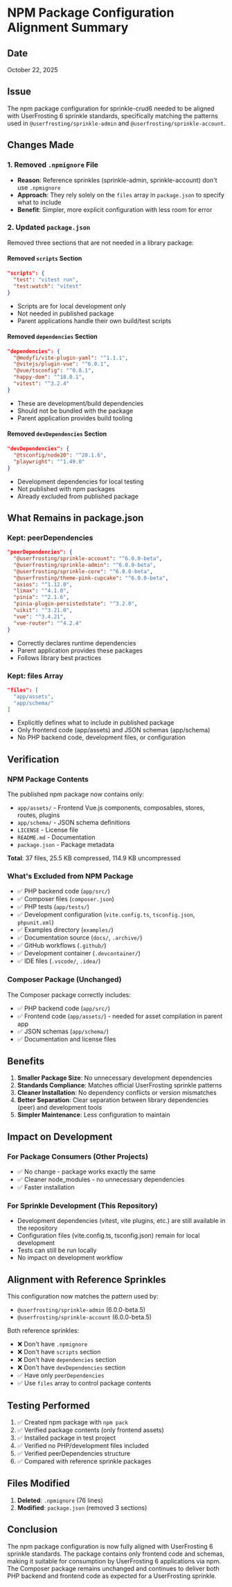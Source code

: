 # NPM Package Configuration Alignment Summary

## Date
October 22, 2025

## Issue
The npm package configuration for sprinkle-crud6 needed to be aligned with UserFrosting 6 sprinkle standards, specifically matching the patterns used in `@userfrosting/sprinkle-admin` and `@userfrosting/sprinkle-account`.

## Changes Made

### 1. Removed `.npmignore` File
- **Reason**: Reference sprinkles (sprinkle-admin, sprinkle-account) don't use `.npmignore`
- **Approach**: They rely solely on the `files` array in `package.json` to specify what to include
- **Benefit**: Simpler, more explicit configuration with less room for error

### 2. Updated `package.json`
Removed three sections that are not needed in a library package:

#### Removed `scripts` Section
```json
"scripts": {
  "test": "vitest run",
  "test:watch": "vitest"
}
```
- Scripts are for local development only
- Not needed in published package
- Parent applications handle their own build/test scripts

#### Removed `dependencies` Section
```json
"dependencies": {
  "@modyfi/vite-plugin-yaml": "^1.1.1",
  "@vitejs/plugin-vue": "^6.0.1",
  "@vue/tsconfig": "^0.8.1",
  "happy-dom": "^18.0.1",
  "vitest": "^3.2.4"
}
```
- These are development/build dependencies
- Should not be bundled with the package
- Parent application provides build tooling

#### Removed `devDependencies` Section
```json
"devDependencies": {
  "@tsconfig/node20": "^20.1.6",
  "playwright": "^1.49.0"
}
```
- Development dependencies for local testing
- Not published with npm packages
- Already excluded from published package

## What Remains in package.json

### Kept: peerDependencies
```json
"peerDependencies": {
  "@userfrosting/sprinkle-account": "^6.0.0-beta",
  "@userfrosting/sprinkle-admin": "^6.0.0-beta",
  "@userfrosting/sprinkle-core": "^6.0.0-beta",
  "@userfrosting/theme-pink-cupcake": "^6.0.0-beta",
  "axios": "^1.12.0",
  "limax": "^4.1.0",
  "pinia": "^2.1.6",
  "pinia-plugin-persistedstate": "^3.2.0",
  "uikit": "^3.21.0",
  "vue": "^3.4.21",
  "vue-router": "^4.2.4"
}
```
- Correctly declares runtime dependencies
- Parent application provides these packages
- Follows library best practices

### Kept: files Array
```json
"files": [
  "app/assets",
  "app/schema/"
]
```
- Explicitly defines what to include in published package
- Only frontend code (app/assets) and JSON schemas (app/schema)
- No PHP backend code, development files, or configuration

## Verification

### NPM Package Contents
The published npm package now contains only:
- `app/assets/` - Frontend Vue.js components, composables, stores, routes, plugins
- `app/schema/` - JSON schema definitions
- `LICENSE` - License file
- `README.md` - Documentation
- `package.json` - Package metadata

**Total**: 37 files, 25.5 KB compressed, 114.9 KB uncompressed

### What's Excluded from NPM Package
- ✅ PHP backend code (`app/src/`)
- ✅ Composer files (`composer.json`)
- ✅ PHP tests (`app/tests/`)
- ✅ Development configuration (`vite.config.ts`, `tsconfig.json`, `phpunit.xml`)
- ✅ Examples directory (`examples/`)
- ✅ Documentation source (`docs/`, `.archive/`)
- ✅ GitHub workflows (`.github/`)
- ✅ Development container (`.devcontainer/`)
- ✅ IDE files (`.vscode/`, `.idea/`)

### Composer Package (Unchanged)
The Composer package correctly includes:
- ✅ PHP backend code (`app/src/`)
- ✅ Frontend code (`app/assets/`) - needed for asset compilation in parent app
- ✅ JSON schemas (`app/schema/`)
- ✅ Documentation and license files

## Benefits

1. **Smaller Package Size**: No unnecessary development dependencies
2. **Standards Compliance**: Matches official UserFrosting sprinkle patterns
3. **Cleaner Installation**: No dependency conflicts or version mismatches
4. **Better Separation**: Clear separation between library dependencies (peer) and development tools
5. **Simpler Maintenance**: Less configuration to maintain

## Impact on Development

### For Package Consumers (Other Projects)
- ✅ No change - package works exactly the same
- ✅ Cleaner node_modules - no unnecessary dependencies
- ✅ Faster installation

### For Sprinkle Development (This Repository)
- Development dependencies (vitest, vite plugins, etc.) are still available in the repository
- Configuration files (vite.config.ts, tsconfig.json) remain for local development
- Tests can still be run locally
- No impact on development workflow

## Alignment with Reference Sprinkles

This configuration now matches the pattern used by:
- `@userfrosting/sprinkle-admin` (6.0.0-beta.5)
- `@userfrosting/sprinkle-account` (6.0.0-beta.5)

Both reference sprinkles:
- ❌ Don't have `.npmignore`
- ❌ Don't have `scripts` section
- ❌ Don't have `dependencies` section
- ❌ Don't have `devDependencies` section
- ✅ Have only `peerDependencies`
- ✅ Use `files` array to control package contents

## Testing Performed

1. ✅ Created npm package with `npm pack`
2. ✅ Verified package contents (only frontend assets)
3. ✅ Installed package in test project
4. ✅ Verified no PHP/development files included
5. ✅ Verified peerDependencies structure
6. ✅ Compared with reference sprinkle packages

## Files Modified

1. **Deleted**: `.npmignore` (76 lines)
2. **Modified**: `package.json` (removed 3 sections)

## Conclusion

The npm package configuration is now fully aligned with UserFrosting 6 sprinkle standards. The package contains only frontend code and schemas, making it suitable for consumption by UserFrosting 6 applications via npm. The Composer package remains unchanged and continues to deliver both PHP backend and frontend code as expected for a UserFrosting sprinkle.
